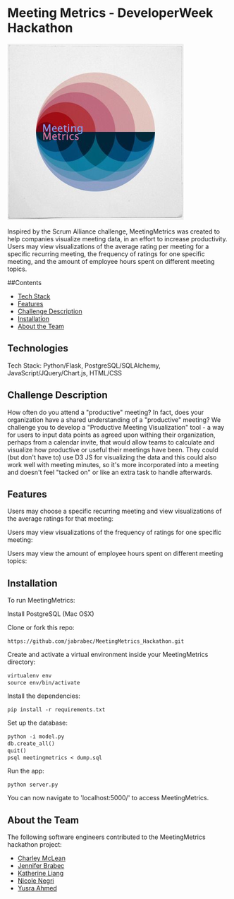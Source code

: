 # Meeting Metrics - DeveloperWeek Hackathon

![](https://github.com/jabrabec/MeetingMetrics_Hackathon/blob/master/static/logo.jpg?raw=true)

Inspired by the Scrum Alliance challenge, MeetingMetrics was created to help companies visualize meeting data, in an effort to increase productivity.  Users may view visualizations of the average rating per meeting for a specific recurring meeting, the frequency of ratings for one specific meeting, and the amount of employee hours spent on different meeting topics.

##Contents
* [Tech Stack](#technologies)
* [Features](#features)
* [Challenge Description](#challenge)
* [Installation](#install)
* [About the Team](#aboutteam)

## <a name="technologies"></a>Technologies
Tech Stack: Python/Flask, PostgreSQL/SQLAlchemy, JavaScript/JQuery/Chart.js, HTML/CSS<br/>


## <a name="challenge"></a>Challenge Description
How often do you attend a "productive" meeting? In fact, does your organization have a shared understanding of a "productive" meeting? We challenge you to develop a "Productive Meeting Visualization" tool - a way for users to input data points as agreed upon withing their organization, perhaps from a calendar invite, that would allow teams to calculate and visualize how productive or useful their meetings have been. They could (but don't have to) use D3 JS for visualizing the data and this could also work well with meeting minutes, so it's more incorporated into a meeting and doesn't feel "tacked on" or like an extra task to handle afterwards.


## <a name="features"></a>Features

Users may choose a specific recurring meeting and view visualizations of the average ratings for that meeting:
![]()
![]()

Users may view visualizations of the frequency of ratings for one specific meeting:
![]()

Users may view the amount of employee hours spent on different meeting topics:
![]()


## <a name="install"></a>Installation

To run MeetingMetrics:

Install PostgreSQL (Mac OSX)

Clone or fork this repo:

```
https://github.com/jabrabec/MeetingMetrics_Hackathon.git
```

Create and activate a virtual environment inside your MeetingMetrics directory:

```
virtualenv env
source env/bin/activate
```

Install the dependencies:

```
pip install -r requirements.txt
```

Set up the database:

```
python -i model.py
db.create_all()
quit()
psql meetingmetrics < dump.sql
```

Run the app:

```
python server.py
```

You can now navigate to 'localhost:5000/' to access MeetingMetrics.

## <a name="aboutteam"></a>About the Team
The following software engineers contributed to the MeetingMetrics hackathon project:
* [Charley McLean](https://www.linkedin.com/in/charley-mclean)
* [Jennifer Brabec](https://www.linkedin.com/in/jenniferbrabec)
* [Katherine Liang](https://www.linkedin.com/in/katliang)
* [Nicole Negri](https://www.linkedin.com/in/nicole-negri)
* [Yusra Ahmed](https://www.linkedin.com/in/yusraa)
